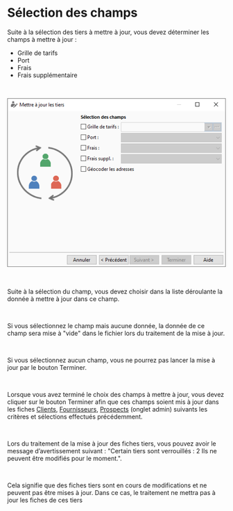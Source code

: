 # Sélection des champs



Suite à la sélection des tiers à mettre à jour, vous devez déterminer 
 les champs à mettre à jour :


* Grille de tarifs
* Port
* Frais
* Frais supplémentaire


 


![](PageOptions.png)


 


Suite à la sélection du champ, vous devez choisir dans la liste déroulante 
 la donnée à mettre à jour dans ce champ.


 


Si vous sélectionnez le champ mais aucune donnée, la donnée de ce champ 
 sera mise à "vide" dans le fichier lors du traitement de la 
 mise à jour.


 


Si vous sélectionnez aucun champ, vous ne pourrez pas lancer la mise 
 à jour par le bouton Terminer.


 


Lorsque vous avez terminé le choix des champs à mettre à jour, vous 
 devez cliquer sur le bouton Terminer afin que ces champs soient mis à 
 jour dans les fiches [Clients](../3/Client/ClientOngletCommercial.md), 
 [Fournisseurs](../4/Fournisseur/FournisseurOngletCommercial.md), 
 [Prospects](../2/Prospect/ProspectOngletCommercial.md) (onglet 
 admin) suivants les critères et sélections effectués précédemment.


 


Lors du traitement de la mise à jour des fiches tiers, vous pouvez avoir 
 le message d’avertissement suivant : "Certain tiers sont verrouillés 
 : 2 Ils ne peuvent être modifiés pour le moment.".


 


Cela signifie que des fiches tiers sont en cours de modifications et 
 ne peuvent pas être mises à jour. Dans ce cas, le traitement ne mettra 
 pas à jour les fiches de ces tiers



